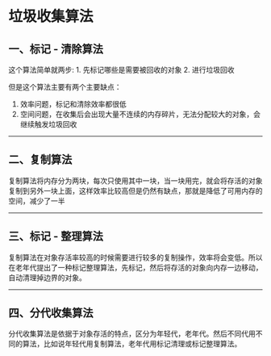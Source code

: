 # 垃圾收集算法

## 一、标记 - 清除算法

这个算法简单就两步: 1. 先标记哪些是需要被回收的对象 2. 进行垃圾回收

但是这个算法主要有两个主要缺点：

1. 效率问题，标记和清除效率都很低
2. 空间问题，在收集后会出现大量不连续的内存碎片，无法分配较大的对象，会继续触发垃圾回收

---

## 二、复制算法

复制算法将内存分为两块，每次只使用其中一块，当一块用完，就会将存活的对象复制到另外一块上面，这样效率比较高但是仍然有缺点，那就是降低了可用内存的空间，减少了一半

---

## 三、标记 - 整理算法

复制算法在对象存活率较高的时候需要进行较多的复制操作，效率将会变低。所以在老年代提出了一种标记整理算法，先标记，然后将存活的对象向内存一边移动，自动清理掉边界的对象。

---

## 四、分代收集算法

分代收集算法是依据于对象存活的特点，区分为年轻代，老年代。然后不同代用不同的算法，比如说年轻代用复制算法，老年代用标记清理或标记整理算法。